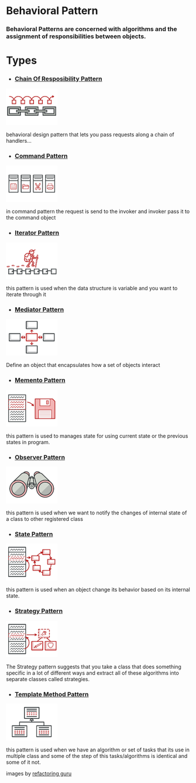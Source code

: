 # Behavioral Pattern
### Behavioral Patterns are concerned with algorithms and the assignment of responsibilities between objects.

# Types
 - ### [Chain Of Resposibility Pattern](../../../../tree/main/Design/Behavioral/Chain_Of_Resposibility)
 
 ![Visual Diagram Chain Of Resposibility Pattern](img/chain-of-responsibility-mini.png)
 
  behavioral design pattern that lets you pass requests along a chain of handlers...

 - ### [Command Pattern](../../../../tree/main/Design/Behavioral/Command)
 
 ![Visual Diagram Command Pattern](img/command-mini.png)
 
  in command pattern the request is send to the invoker and invoker pass it to the command object
  
  
 - ### [Iterator Pattern](../../../../tree/main/Design/Behavioral/Iterator)
 
 ![Visual Diagram Iterator Pattern](img/iterator-mini.png)
 
  this pattern is used when the data structure is variable and you want to iterate through it  
  
 - ### [Mediator Pattern](../../../../tree/main/Design/Behavioral/Mediator)
 
 ![Visual Diagram Mediator Pattern](img/mediator-mini.png)
 
  Define an object that encapsulates how a set of objects interact
  
  
 - ### [Memento Pattern](../../../../tree/main/Design/Behavioral/Memento)
 
 ![Visual Diagram Memento Pattern](img/memento-mini.png)
 
  this pattern is used to manages state for using current state or the previous states in program.  
  
 - ### [Observer Pattern](../../../../tree/main/Design/Behavioral/Observer)
 
 ![Visual Diagram Observer Pattern](img/observer-mini.png)
 
  this pattern is used when we want to notify the changes of internal state of a class to other registered class
  
  - ### [State Pattern](../../../../tree/main/Design/Behavioral/State)
 
 ![Visual Diagram State Pattern](img/state-mini.png)
 
  this pattern is used when an object change its behavior based on its internal state.
  
   - ### [Strategy Pattern](../../../../tree/main/Design/Behavioral/Strategy)
 
 ![Visual Diagram Strategy Pattern](img/strategy-mini.png)
 
  The Strategy pattern suggests that you take a class that does something specific in a lot of different ways and extract all of these algorithms into       separate classes called strategies.

   - ### [Template Method Pattern](../../../../tree/main/Design/Behavioral/Template_Method)
 
 ![Visual Diagram Template Method Pattern](img/template-method-mini.png)
 
  this pattern is used when we have an algorithm or set of tasks that its use in multiple class and some of the step of this tasks/algorithms is identical   and some of it not.


images by [refactoring guru](https://refactoring.guru)

  
  
